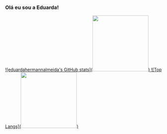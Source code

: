 ### Olá eu sou a Eduarda!


<div>
  <a href="https://beacons.ai/eduardahermannalmeida">
![eduardahermannalmeida's GitHub stats](<img height = "180em" src = "https://github-readme-stats.vercel.app/api?username=eduardahermannalmeida&show_icons=true&theme=radical"/>) ![Top Langs](<img height = "180em" src = "https://github-readme-stats.vercel.app/api/top-langs/?username=eduardahermannalmeida&theme=radical"/>)
</div>


